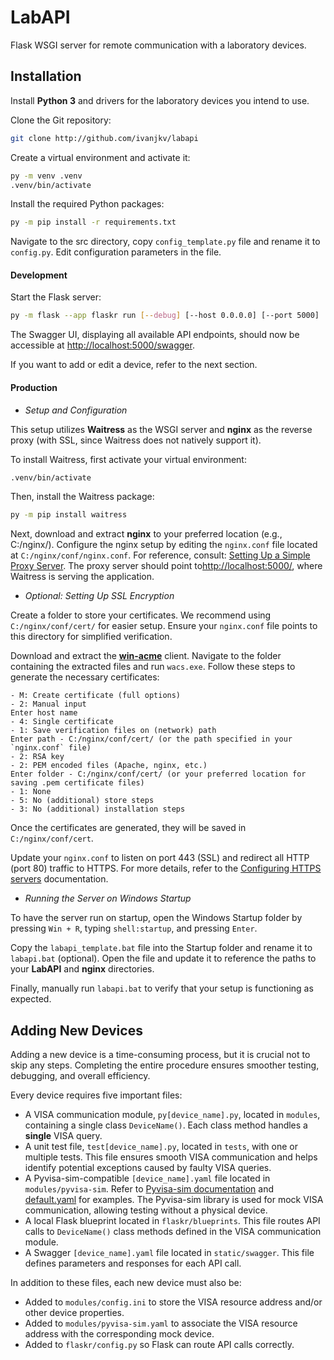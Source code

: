# LabAPI

Flask WSGI server for remote communication with a laboratory devices.

## Installation

Install **Python 3** and drivers for the laboratory devices you intend to use.

Clone the Git repository:

```bash
git clone http://github.com/ivanjkv/labapi
```
Create a virtual environment and activate it:
```bash
py -m venv .venv
.venv/bin/activate
```
Install the required Python packages:
```bash
py -m pip install -r requirements.txt
```

Navigate to the src directory, copy `config_template.py` file and rename it to `config.py`. Edit configuration parameters in the file.

#### Development
Start the Flask server:
```bash
py -m flask --app flaskr run [--debug] [--host 0.0.0.0] [--port 5000]
```
The Swagger UI, displaying all available API endpoints, should now be accessible at [http://localhost:5000/swagger](http://localhost:5000/swagger).

If you want to add or edit a device, refer to the next section.

#### Production

- *Setup and Configuration*

This setup utilizes **Waitress** as the WSGI server and **nginx** as the reverse proxy (with SSL, since Waitress does not natively support it).

To install Waitress, first activate your virtual environment:

```bash
.venv/bin/activate
```

Then, install the Waitress package:

```bash
py -m pip install waitress
```
Next, download and extract **nginx** to your preferred location (e.g., C:/nginx/). Configure the nginx setup by editing the `nginx.conf` file located at `C:/nginx/conf/nginx.conf`. For reference, consult: [Setting Up a Simple Proxy Server](https://nginx.org/en/docs/beginners_guide.html#proxy). The proxy server should point to[http://localhost:5000/](http://localhost:5000/), where Waitress is serving the application.

- *Optional: Setting Up SSL Encryption*

Create a folder to store your certificates. We recommend using `C:/nginx/conf/cert/` for easier setup. Ensure your `nginx.conf` file points to this directory for simplified verification.

Download and extract the [**win-acme**](https://www.win-acme.com/) client. Navigate to the folder containing the extracted files and run `wacs.exe`. Follow these steps to generate the necessary certificates:

    - M: Create certificate (full options)
    - 2: Manual input
    Enter host name
    - 4: Single certificate
    - 1: Save verification files on (network) path
    Enter path - C:/nginx/conf/cert/ (or the path specified in your `nginx.conf` file)
    - 2: RSA key
    - 2: PEM encoded files (Apache, nginx, etc.)
    Enter folder - C:/nginx/conf/cert/ (or your preferred location for saving .pem certificate files)
    - 1: None
    - 5: No (additional) store steps
    - 3: No (additional) installation steps

Once the certificates are generated, they will be saved in `C:/nginx/conf/cert`. 

Update your `nginx.conf` to listen on port 443 (SSL) and redirect all HTTP (port 80) traffic to HTTPS. For more details, refer to the [Configuring HTTPS servers](https://nginx.org/en/docs/http/configuring_https_servers.html) documentation.

- *Running the Server on Windows Startup*

To have the server run on startup, open the Windows Startup folder by pressing `Win + R`, typing `shell:startup`, and pressing `Enter`.

Copy the `labapi_template.bat` file into the Startup folder and rename it to `labapi.bat` (optional). Open the file and update it to reference the paths to your **LabAPI** and **nginx** directories.

Finally, manually run `labapi.bat` to verify that your setup is functioning as expected.

## Adding New Devices

Adding a new device is a time-consuming process, but it is crucial not to skip any steps. Completing the entire procedure ensures smoother testing, debugging, and overall efficiency.

Every device requires five important files:
- A VISA communication module, `py[device_name].py`, located in `modules`, containing a single class `DeviceName()`. Each class method handles a **single** VISA query.
- A unit test file, `test[device_name].py`, located in `tests`, with one or multiple tests. This file ensures smooth VISA communication and helps identify potential exceptions caused by faulty VISA queries.
- A Pyvisa-sim-compatible `[device_name].yaml` file located in `modules/pyvisa-sim`. Refer to [Pyvisa-sim documentation](https://pyvisa.readthedocs.io/projects/pyvisa-sim/en/latest/definitions.html) and [default.yaml](https://github.com/pyvisa/pyvisa-sim/blob/main/pyvisa_sim/default.yaml) for examples. The Pyvisa-sim library is used for mock VISA communication, allowing testing without a physical device.
- A local Flask blueprint located in `flaskr/blueprints`. This file routes API calls to `DeviceName()` class methods defined in the VISA communication module.
- A Swagger `[device_name].yaml` file located in `static/swagger`. This file defines parameters and responses for each API call.

In addition to these files, each new device must also be:
- Added to `modules/config.ini` to store the VISA resource address and/or other device properties.
- Added to `modules/pyvisa-sim.yaml` to associate the VISA resource address with the corresponding mock device.
- Added to `flaskr/config.py` so Flask can route API calls correctly.